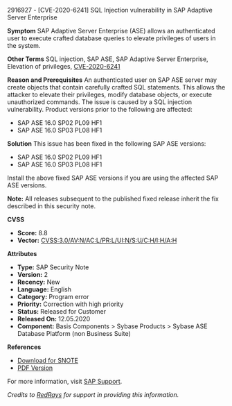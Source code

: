2916927 - [CVE-2020-6241] SQL Injection vulnerability in SAP Adaptive Server Enterprise

**Symptom**
SAP Adaptive Server Enterprise (ASE) allows an authenticated user to execute crafted database queries to elevate privileges of users in the system.

**Other Terms**
SQL injection, SAP ASE, SAP Adaptive Server Enterprise, Elevation of privileges, [CVE-2020-6241](https://cve.mitre.org/cgi-bin/cvename.cgi?name=CVE-2020-6241)

**Reason and Prerequisites**
An authenticated user on SAP ASE server may create objects that contain carefully crafted SQL statements. This allows the attacker to elevate their privileges, modify database objects, or execute unauthorized commands. The issue is caused by a SQL injection vulnerability. Product versions prior to the following are affected:
- SAP ASE 16.0 SP02 PL09 HF1
- SAP ASE 16.0 SP03 PL08 HF1

**Solution**
This issue has been fixed in the following SAP ASE versions:
- SAP ASE 16.0 SP02 PL09 HF1
- SAP ASE 16.0 SP03 PL08 HF1

Install the above fixed SAP ASE versions if you are using the affected SAP ASE versions.

**Note:** All releases subsequent to the published fixed release inherit the fix described in this security note.

**CVSS**
- **Score:** 8.8
- **Vector:** [CVSS:3.0/AV:N/AC:L/PR:L/UI:N/S:U/C:H/I:H/A:H](https://nvd.nist.gov/vuln-metrics/cvss/v3-calculator)

**Attributes**
- **Type:** SAP Security Note
- **Version:** 2
- **Recency:** New
- **Language:** English
- **Category:** Program error
- **Priority:** Correction with high priority
- **Status:** Released for Customer
- **Released On:** 12.05.2020
- **Component:** Basis Components > Sybase Products > Sybase ASE Database Platform (non Business Suite)

**References**
- [Download for SNOTE](https://notesdownloads.sap.com/note/0040000000795682020)
- [PDF Version](https://userapps.support.sap.com/sap/support/sfm/notes/print/0002916927?language=en-US&token=C1964CE5352BC3C9D9254016A119A990)

For more information, visit [SAP Support](https://me.sap.com/notes/0002916927).

*Credits to [RedRays](https://redrays.io) for support in providing this information.*